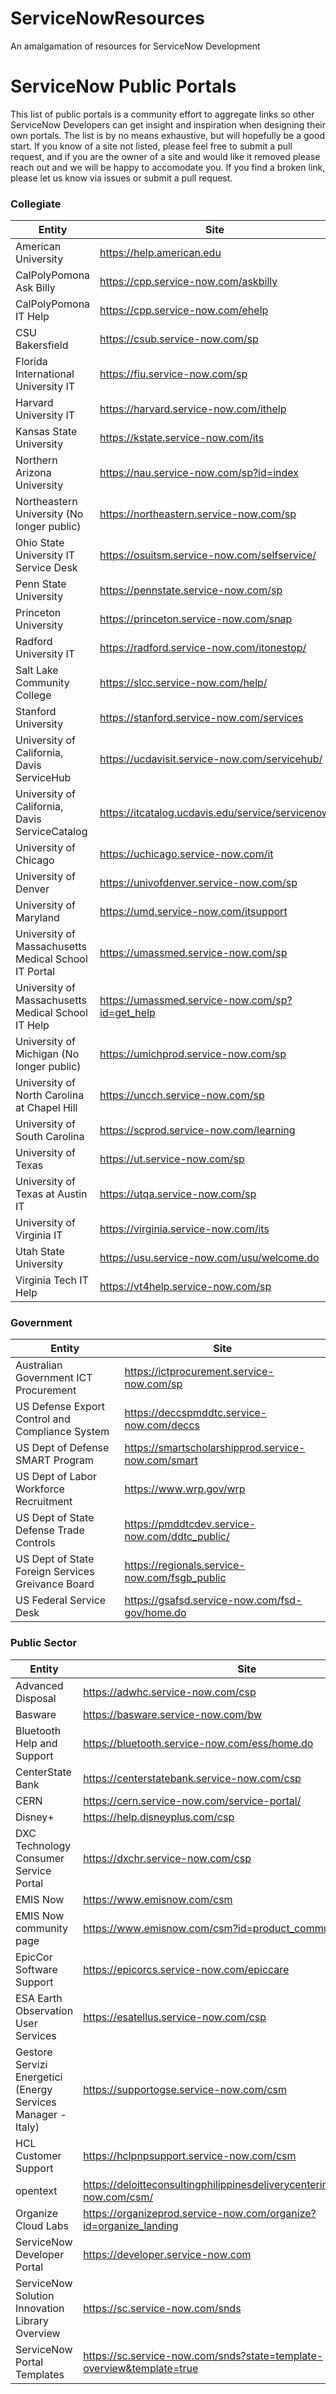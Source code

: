 # ServiceNowResources
An amalgamation of resources for ServiceNow Development


# ServiceNow Public Portals

This list of public portals is a community effort to aggregate links so other ServiceNow Developers can get insight and inspiration when designing their own portals. The list is by no means exhaustive, but will hopefully be a good start. If you know of a site not listed, please feel free to submit a pull request, and if you are the owner of a site and would like it removed please reach out and we will be happy to accomodate you. If you find a broken link, please let us know via issues or submit a pull request. 

### Collegiate

Entity | Site 
------------ | ------------- 
American University | https://help.american.edu
CalPolyPomona Ask Billy	|	https://cpp.service-now.com/askbilly	
CalPolyPomona IT Help	|	https://cpp.service-now.com/ehelp	
CSU Bakersfield	|	https://csub.service-now.com/sp	
Florida International University IT	|	https://fiu.service-now.com/sp	
Harvard University IT	|	https://harvard.service-now.com/ithelp	
Kansas State University	|	https://kstate.service-now.com/its	
Northern Arizona University	|	https://nau.service-now.com/sp?id=index	
Northeastern University (No longer public)	|	https://northeastern.service-now.com/sp	
Ohio State University IT Service Desk	|	https://osuitsm.service-now.com/selfservice/	
Penn State University |	https://pennstate.service-now.com/sp	
Princeton University |	https://princeton.service-now.com/snap	
Radford University IT	|	https://radford.service-now.com/itonestop/	
Salt Lake Community College	|	https://slcc.service-now.com/help/	
Stanford University |	https://stanford.service-now.com/services	
University of California, Davis ServiceHub	|	https://ucdavisit.service-now.com/servicehub/	
University of California, Davis ServiceCatalog	|	https://itcatalog.ucdavis.edu/service/servicenow	
University of Chicago	|	https://uchicago.service-now.com/it	
University of Denver |	https://univofdenver.service-now.com/sp	
University of Maryland |	https://umd.service-now.com/itsupport	
University of Massachusetts Medical School IT Portal	|	https://umassmed.service-now.com/sp	
University of Massachusetts Medical School IT Help	|	https://umassmed.service-now.com/sp?id=get_help	
University of Michigan (No longer public)	|	https://umichprod.service-now.com/sp	
University of North Carolina at Chapel Hill |	https://uncch.service-now.com/sp	
University of South Carolina |	https://scprod.service-now.com/learning	
University of Texas |	https://ut.service-now.com/sp	
University of Texas at Austin IT	|	https://utqa.service-now.com/sp	
University of Virginia IT	|	https://virginia.service-now.com/its	
Utah State University	|	https://usu.service-now.com/usu/welcome.do	
Virginia Tech IT Help	|	https://vt4help.service-now.com/sp	

### Government

Entity | Site 
------------ | -------------
Australian Government ICT Procurement	|	https://ictprocurement.service-now.com/sp
US Defense Export Control and Compliance System	|	https://deccspmddtc.service-now.com/deccs
US Dept of Defense SMART Program	|	https://smartscholarshipprod.service-now.com/smart
US Dept of Labor Workforce Recruitment	|	https://www.wrp.gov/wrp
US Dept of State Defense Trade Controls	|	https://pmddtcdev.service-now.com/ddtc_public/
US Dept of State Foreign Services Greivance Board	|	https://regionals.service-now.com/fsgb_public
US Federal Service Desk	|	https://gsafsd.service-now.com/fsd-gov/home.do

### Public Sector

Entity | Site 
------------ | -------------
Advanced Disposal | https://adwhc.service-now.com/csp
Basware	|	https://basware.service-now.com/bw
Bluetooth Help and Support	|	https://bluetooth.service-now.com/ess/home.do
CenterState Bank | https://centerstatebank.service-now.com/csp
CERN |	https://cern.service-now.com/service-portal/
Disney+ |	https://help.disneyplus.com/csp
DXC Technology Consumer Service Portal	|	https://dxchr.service-now.com/csp
EMIS Now | https://www.emisnow.com/csm
EMIS Now community page | https://www.emisnow.com/csm?id=product_community
EpicCor Software Support |	https://epicorcs.service-now.com/epiccare
ESA Earth Observation User Services	|	https://esatellus.service-now.com/csp
Gestore Servizi Energetici (Energy Services Manager - Italy)	|	https://supportogse.service-now.com/csm
HCL Customer Support	|	https://hclpnpsupport.service-now.com/csm
opentext| https://deloitteconsultingphilippinesdeliverycenterincdemo4.service-now.com/csm/
Organize Cloud Labs	|	https://organizeprod.service-now.com/organize?id=organize_landing
ServiceNow Developer Portal	|	https://developer.service-now.com
ServiceNow Solution Innovation Library Overview	|	https://sc.service-now.com/snds
ServiceNow Portal Templates	|	https://sc.service-now.com/snds?state=template-overview&template=true
